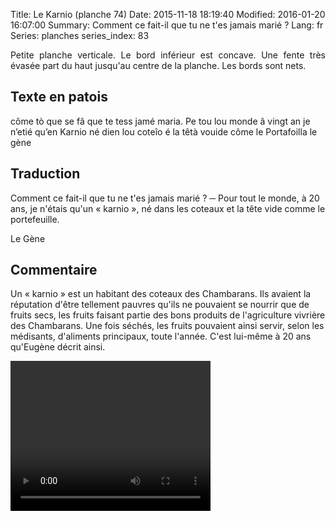 Title: Le Karnio (planche 74)
Date: 2015-11-18 18:19:40
Modified: 2016-01-20 16:07:00
Summary: Comment ce fait-il que tu ne t'es jamais marié ?
Lang: fr
Series: planches
series_index: 83

<p style="text-align:justify;">Petite planche verticale. Le bord inférieur est concave. Une fente très évasée part du haut jusqu'au centre de la planche. Les bords sont nets.</p>

<figure class="image-block" style="float: right;">
  <img alt="" src="{static}/images/planche_74.png">
  <figcaption style="max-width: 259px"></figcaption>
</figure>


## Texte en patois

côme  tò  que  se  fâ  que  te  tess  jamé  maria.  Pe  tou  lou  monde  â  vingt  an je n’etié  qu’en  Karnio  né  dien  lou  coteîo  é  la  têtà  vouide  côme  le  Portafoilla                    le gène

## Traduction

Comment ce fait-il que tu ne t'es jamais marié ?
─  Pour tout le monde, à 20 ans, je n'étais qu'un « karnio », né dans les coteaux et la tête vide comme le portefeuille.

Le Gène

## Commentaire

Un « karnio » est un habitant des coteaux des Chambarans. Ils avaient la réputation d'être tellement pauvres qu'ils ne pouvaient se nourrir que de fruits secs, les fruits faisant partie des bons produits de l'agriculture vivrière des Chambarans. Une fois séchés, les fruits pouvaient ainsi servir, selon les médisants, d'aliments principaux, toute l'année.
C'est lui-même à  20 ans qu'Eugène décrit ainsi.

<video width="320" height="240" controls>
  <source src="https://d1njpgd0ygatdn.cloudfront.net/video_74.mp4" type="video/mp4">
</video>
